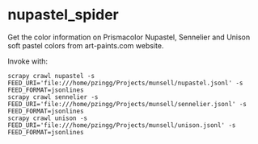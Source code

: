 # nupastel_spider

Get the color information on Prismacolor Nupastel, Sennelier and Unison soft pastel
colors from art-paints.com website.

Invoke with:

```
scrapy crawl nupastel -s FEED_URI='file:///home/pzingg/Projects/munsell/nupastel.jsonl' -s FEED_FORMAT=jsonlines
scrapy crawl sennelier -s FEED_URI='file:///home/pzingg/Projects/munsell/sennelier.jsonl' -s FEED_FORMAT=jsonlines
scrapy crawl unison -s FEED_URI='file:///home/pzingg/Projects/munsell/unison.jsonl' -s FEED_FORMAT=jsonlines
```
